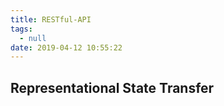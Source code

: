 ```yaml
---
title: RESTful-API
tags:
  - null
date: 2019-04-12 10:55:22
---
```



## Representational State Transfer
